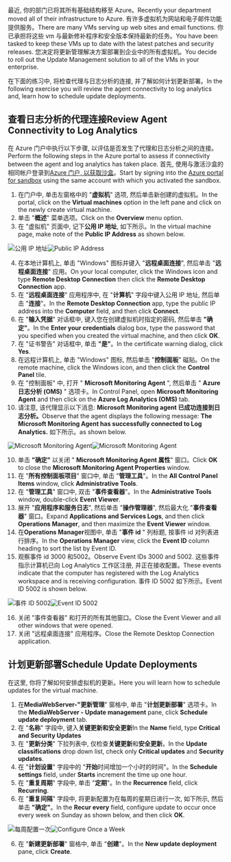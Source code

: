 <span data-ttu-id="b183c-101">最近, 你的部门已将其所有基础结构移至 Azure。</span><span class="sxs-lookup"><span data-stu-id="b183c-101">Recently your department moved all of their infrastructure to Azure.</span></span> <span data-ttu-id="b183c-102">有许多虚拟机为网站和电子邮件功能提供服务。</span><span class="sxs-lookup"><span data-stu-id="b183c-102">There are many VMs serving up web sites and email functions.</span></span> <span data-ttu-id="b183c-103">你已承担将这些 vm 与最新修补程序和安全版本保持最新的任务。</span><span class="sxs-lookup"><span data-stu-id="b183c-103">You have been tasked to keep these VMs up to date with the latest patches and security releases.</span></span> <span data-ttu-id="b183c-104">您决定将更新管理解决方案部署到企业中的所有虚拟机。</span><span class="sxs-lookup"><span data-stu-id="b183c-104">You decide to roll out the Update Management solution to all of the VMs in your enterprise.</span></span> 

<span data-ttu-id="b183c-105">在下面的练习中, 将检查代理与日志分析的连接, 并了解如何计划更新部署。</span><span class="sxs-lookup"><span data-stu-id="b183c-105">In the following exercise you will review the agent connectivity to log analytics and, learn how to schedule update deployments.</span></span>

## <a name="review-agent-connectivity-to-log-analytics"></a><span data-ttu-id="b183c-106">查看日志分析的代理连接</span><span class="sxs-lookup"><span data-stu-id="b183c-106">Review Agent Connectivity to Log Analytics</span></span>

<span data-ttu-id="b183c-107">在 Azure 门户中执行以下步骤, 以评估是否发生了代理和日志分析之间的连接。</span><span class="sxs-lookup"><span data-stu-id="b183c-107">Perform the following steps in the Azure portal to assess if connectivity between the agent and log analytics has taken place.</span></span> <span data-ttu-id="b183c-108">首先, 使用与激活沙盒的相同帐户登录到[Azure 门户, 以获取沙盒](https://portal.azure.com/learn.docs.microsoft.com?azure-portal=true)。</span><span class="sxs-lookup"><span data-stu-id="b183c-108">Start by signing into the [Azure portal for sandbox](https://portal.azure.com/learn.docs.microsoft.com?azure-portal=true) using the same account with which you activated the sandbox.</span></span>

1. <span data-ttu-id="b183c-109">在门户中, 单击左窗格中的 "**虚拟机**" 选项, 然后单击新创建的虚拟机。</span><span class="sxs-lookup"><span data-stu-id="b183c-109">In the portal, click on the **Virtual machines** option in the left pane and click on the newly create virtual machine.</span></span>
2. <span data-ttu-id="b183c-110">单击 "**概述**" 菜单选项。</span><span class="sxs-lookup"><span data-stu-id="b183c-110">Click on the **Overview** menu option.</span></span>
3. <span data-ttu-id="b183c-111">在 "虚拟机" 页面中, 记下**公用 IP 地址**, 如下所示。</span><span class="sxs-lookup"><span data-stu-id="b183c-111">In the virtual machine page, make note of the **Public IP Address** as shown below.</span></span>

<span data-ttu-id="b183c-112">![公用 IP 地址](../media/5-public-ip-address-edited.png "公用 IP 地址")</span><span class="sxs-lookup"><span data-stu-id="b183c-112">![Public IP Address](../media/5-public-ip-address-edited.png "Public IP Address")</span></span>

4. <span data-ttu-id="b183c-113">在本地计算机上, 单击 "Windows" 图标并键入 "**远程桌面连接**", 然后单击 "**远程桌面连接**" 应用。</span><span class="sxs-lookup"><span data-stu-id="b183c-113">On your local computer, click the Windows icon and type **Remote Desktop Connection** then click the **Remote Desktop Connection** app.</span></span>
5. <span data-ttu-id="b183c-114">在 "**远程桌面连接**" 应用程序中, 在 "**计算机**" 字段中键入公用 IP 地址, 然后单击 "**连接**"。</span><span class="sxs-lookup"><span data-stu-id="b183c-114">In the **Remote Desktop Connection** app, type the public IP address into the **Computer** field, and then click **Connect**.</span></span>
6. <span data-ttu-id="b183c-115">在 "**输入凭据**" 对话框中, 键入您在创建虚拟机时指定的密码, 然后单击 **"确定"**。</span><span class="sxs-lookup"><span data-stu-id="b183c-115">In the **Enter your credentials** dialog box, type the password that you specified when you created the virtual machine, and then click **OK**.</span></span>
7. <span data-ttu-id="b183c-116">在 "证书警告" 对话框中, 单击 **"是"**。</span><span class="sxs-lookup"><span data-stu-id="b183c-116">In the certificate warning dialog, click **Yes**.</span></span>
8. <span data-ttu-id="b183c-117">在远程计算机上, 单击 "Windows" 图标, 然后单击 "**控制面板**" 磁贴。</span><span class="sxs-lookup"><span data-stu-id="b183c-117">On the remote machine, click the Windows icon, and then click the **Control Panel** tile.</span></span>
9. <span data-ttu-id="b183c-118">在 "控制面板" 中, 打开 " **Microsoft Monitoring Agent** ", 然后单击 " **Azure 日志分析 (OMS)** " 选项卡。</span><span class="sxs-lookup"><span data-stu-id="b183c-118">In Control Panel, open **Microsoft Monitoring Agent** and then click on the **Azure Log Analytics (OMS)** tab.</span></span>
10. <span data-ttu-id="b183c-119">请注意, 该代理显示以下消息: **Microsoft Monitoring agent 已成功连接到日志分析。**</span><span class="sxs-lookup"><span data-stu-id="b183c-119">Observe that the agent displays the following message: **The Microsoft Monitoring Agent has successfully connected to Log Analytics.**</span></span> <span data-ttu-id="b183c-120">如下所示。</span><span class="sxs-lookup"><span data-stu-id="b183c-120">as shown below.</span></span>

<span data-ttu-id="b183c-121">![Microsoft Monitoring Agent](../media/5-microsoft-monitoring-agent.png "Microsoft Monitoring Agent")</span><span class="sxs-lookup"><span data-stu-id="b183c-121">![Microsoft Monitoring Agent](../media/5-microsoft-monitoring-agent.png "Microsoft Monitoring Agent")</span></span>

10. <span data-ttu-id="b183c-122">单击 **"确定"** 以关闭 " **Microsoft Monitoring Agent 属性**" 窗口。</span><span class="sxs-lookup"><span data-stu-id="b183c-122">Click **OK** to close the **Microsoft Monitoring Agent Properties** window.</span></span>
11. <span data-ttu-id="b183c-123">在 "**所有控制面板项目**" 窗口中, 单击 "**管理工具**"。</span><span class="sxs-lookup"><span data-stu-id="b183c-123">In the **All Control Panel Items** window, click **Administrative Tools**.</span></span>
12. <span data-ttu-id="b183c-124">在 "**管理工具**" 窗口中, 双击 "**事件查看器**"。</span><span class="sxs-lookup"><span data-stu-id="b183c-124">In the **Administrative Tools** window, double-click **Event Viewer**.</span></span>
13. <span data-ttu-id="b183c-125">展开 "**应用程序和服务日志**", 然后单击 "**操作管理器**", 然后最大化 "**事件查看器**" 窗口。</span><span class="sxs-lookup"><span data-stu-id="b183c-125">Expand **Applications and Services Logs**, and then click **Operations Manager**, and then maximize the **Event Viewer** window.</span></span>
14. <span data-ttu-id="b183c-126">在**Operations Manager**视图中, 单击 "**事件 id** " 列标题, 按事件 id 对列表进行排序。</span><span class="sxs-lookup"><span data-stu-id="b183c-126">In the **Operations Manager** view, click the **Event ID** column heading to sort the list by Event ID.</span></span>
15. <span data-ttu-id="b183c-127">观察事件 id 3000 和5002。</span><span class="sxs-lookup"><span data-stu-id="b183c-127">Observe Event IDs 3000 and 5002.</span></span> <span data-ttu-id="b183c-128">这些事件指示计算机已向 Log Analytics 工作区注册, 并正在接收配置。</span><span class="sxs-lookup"><span data-stu-id="b183c-128">These events indicate that the computer has registered with the Log Analytics workspace and is receiving configuration.</span></span> <span data-ttu-id="b183c-129">事件 ID 5002 如下所示。</span><span class="sxs-lookup"><span data-stu-id="b183c-129">Event ID 5002 is shown below.</span></span>

<span data-ttu-id="b183c-130">![事件 ID 5002](../media/5-event-id-5002.png "事件 ID 5002")</span><span class="sxs-lookup"><span data-stu-id="b183c-130">![Event ID 5002](../media/5-event-id-5002.png "Event ID 5002")</span></span>

16. <span data-ttu-id="b183c-131">关闭 "事件查看器" 和打开的所有其他窗口。</span><span class="sxs-lookup"><span data-stu-id="b183c-131">Close the Event Viewer and all other windows that were opened.</span></span>
17. <span data-ttu-id="b183c-132">关闭 "远程桌面连接" 应用程序。</span><span class="sxs-lookup"><span data-stu-id="b183c-132">Close the Remote Desktop Connection application.</span></span>

## <a name="schedule-update-deployments"></a><span data-ttu-id="b183c-133">计划更新部署</span><span class="sxs-lookup"><span data-stu-id="b183c-133">Schedule Update Deployments</span></span>

<span data-ttu-id="b183c-134">在这里, 你将了解如何安排虚拟机的更新。</span><span class="sxs-lookup"><span data-stu-id="b183c-134">Here you will learn how to schedule updates for the virtual machine.</span></span>

1. <span data-ttu-id="b183c-135">在**MediaWebServer-"更新管理**" 窗格中, 单击 "**计划更新部署**" 选项卡。</span><span class="sxs-lookup"><span data-stu-id="b183c-135">In the **MediaWebServer - Update management** pane, click **Schedule update deployment** tab.</span></span> 
2. <span data-ttu-id="b183c-136">在 "**名称**" 字段中, 键入**关键更新和安全更新**</span><span class="sxs-lookup"><span data-stu-id="b183c-136">In the **Name** field, type **Critical and Security Updates**</span></span>
3. <span data-ttu-id="b183c-137">在 "**更新分类**" 下拉列表中, 仅检查**关键更新**和**安全更新**。</span><span class="sxs-lookup"><span data-stu-id="b183c-137">In the **Update classifications** drop down list, check only **Critical updates** and **Security updates**.</span></span>
4. <span data-ttu-id="b183c-138">在 "**计划设置**" 字段中的 "**开始**时间增加一个小时的时间"。</span><span class="sxs-lookup"><span data-stu-id="b183c-138">In the **Schedule settings** field, under **Starts** increment the time up one hour.</span></span>
5. <span data-ttu-id="b183c-139">在 "**重复周期**" 字段中, 单击 "**定期**"。</span><span class="sxs-lookup"><span data-stu-id="b183c-139">In the **Recurrence** field, click **Recurring**.</span></span>
5. <span data-ttu-id="b183c-140">在 "**重复间隔**" 字段中, 将更新配置为在每周的星期日进行一次, 如下所示, 然后单击 **"确定"**。</span><span class="sxs-lookup"><span data-stu-id="b183c-140">In the **Recur every** field, configure update to occur once every week on Sunday as shown below, and then click **OK**.</span></span>

<span data-ttu-id="b183c-141">![每周配置一次](../media/5-configure-recurring-schedule-edited.png "每周配置一次")</span><span class="sxs-lookup"><span data-stu-id="b183c-141">![Configure Once a Week](../media/5-configure-recurring-schedule-edited.png "Configure Once a Week")</span></span>

6. <span data-ttu-id="b183c-142">在 "**新建更新部署**" 窗格中, 单击 "**创建**"。</span><span class="sxs-lookup"><span data-stu-id="b183c-142">In the **New update deployment** pane, click **Create**.</span></span>